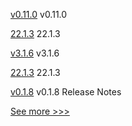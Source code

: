 
[v0.11.0](https://github.com/hyperledger/firefly-dataexchange-https/releases/tag/v0.11.0) v0.11.0

[22.1.3](https://github.com/hyperledger/besu/releases/tag/22.1.3) 22.1.3

[v3.1.6](https://github.com/hyperledger/firefly-ethconnect/releases/tag/v3.1.6) v3.1.6

[22.1.3](https://github.com/hyperledger/besu-docs/releases/tag/22.1.3) 22.1.3

[v0.1.8](https://github.com/hyperledger/aries-framework-go/releases/tag/v0.1.8) v0.1.8 Release Notes


[See more >>>](https://start-here.hyperledger.org/releases)

